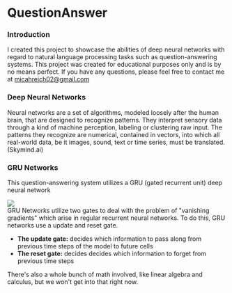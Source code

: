 # QuestionAnswer
### Introduction
I created this project to showcase the abilities of deep neural networks with regard to natural language processing tasks such as question-answering systems. 
This project was created for educational purposes only and is by no means perfect. If you have any questions, please feel free to contact me at micahreich02@gmail.com

### Deep Neural Networks
Neural networks are a set of algorithms, modeled loosely after the human brain, that are designed to recognize patterns. They interpret sensory data through a kind of machine perception, labeling or clustering raw input. The patterns they recognize are numerical, contained in vectors, into which all real-world data, be it images, sound, text or time series, must be translated.
(Skymind.ai)

### GRU Networks
This question-answering system utilizes a GRU (gated recurrent unit) deep neural network

<img src="https://www.data-blogger.com/wp-content/uploads/2017/08/gru.png"/>
<br />
GRU Networks utilize two gates to deal with the problem of "vanishing gradients" which arise in regular recurrent neural networks.
To do this, GRU networks use a update and reset gate.

- **The update gate:** decides which information to pass along from previous time steps of the model to future cells
- **The reset gate:** decides decides which information to forget from previous time steps

There's also a whole bunch of math involved, like linear algebra and calculus, but we won't get into that right now.
